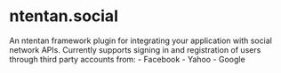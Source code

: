 ntentan.social
==============
An ntentan framework plugin for integrating your application with social 
network APIs. Currently supports signing in and registration of users through
third party accounts from:
    - Facebook
    - Yahoo
    - Google
